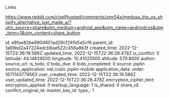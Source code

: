 Links

https://www.reddit.com/r/selfhosted/comments/zmr54x/medusa_the_os_shopify_alternative_just_made_a/?utm_source=share&utm_medium=android_app&utm_name=androidcss&utm_term=1&utm_content=share_button

id: e8fae82be9904651ad29cf24fb5a5cf6
parent_id: 1a69bd2a47224adcb6ae522c456a863f
created_time: 2022-12-15T22:36:19.566Z
updated_time: 2022-12-15T22:36:28.478Z
is_conflict: 0
latitude: 44.14829500
longitude: 10.41025500
altitude: 579.8000
author: 
source_url: 
is_todo: 0
todo_due: 0
todo_completed: 0
source: joplin
source_application: net.cozic.joplin-mobile
application_data: 
order: 1671143779563
user_created_time: 2022-12-15T22:36:19.566Z
user_updated_time: 2022-12-15T22:36:28.478Z
encryption_cipher_text: 
encryption_applied: 0
markup_language: 1
is_shared: 0
share_id: 
conflict_original_id: 
master_key_id: 
type_: 1